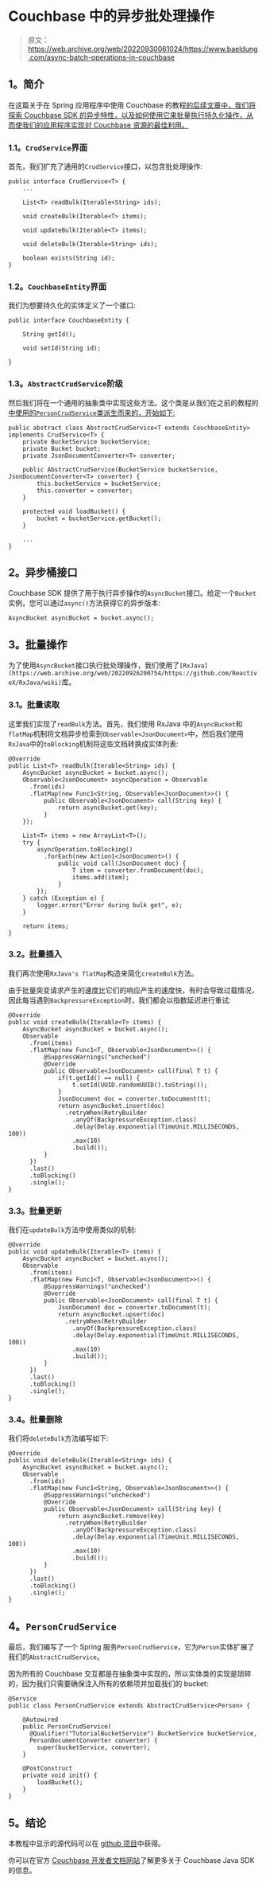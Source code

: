 # Couchbase 中的异步批处理操作

> 原文：<https://web.archive.org/web/20220930061024/https://www.baeldung.com/async-batch-operations-in-couchbase>

## 1。简介

在这篇关于在 Spring 应用程序中使用 Couchbase 的教程[的后续文章中，我们将探索 Couchbase SDK 的异步特性，以及如何使用它来批量执行持久化操作，从而使我们的应用程序实现对 Couchbase 资源的最佳利用。](/web/20220926200754/https://www.baeldung.com/couchbase-sdk-spring)

### 1.1。`CrudService`界面

首先，我们扩充了通用的`CrudService`接口，以包含批处理操作:

```
public interface CrudService<T> {
    ...

    List<T> readBulk(Iterable<String> ids);

    void createBulk(Iterable<T> items);

    void updateBulk(Iterable<T> items);

    void deleteBulk(Iterable<String> ids);

    boolean exists(String id);
}
```

### 1.2。`CouchbaseEntity`界面

我们为想要持久化的实体定义了一个接口:

```
public interface CouchbaseEntity {

    String getId();

    void setId(String id);

}
```

### 1.3。`AbstractCrudService`阶级

然后我们将在一个通用的抽象类中实现这些方法。这个类是从我们在之前的教程的[中使用的`PersonCrudService`类派生而来的，开始如下:](/web/20220926200754/https://www.baeldung.com/couchbase-sdk-spring)

```
public abstract class AbstractCrudService<T extends CouchbaseEntity> implements CrudService<T> {
    private BucketService bucketService;
    private Bucket bucket;
    private JsonDocumentConverter<T> converter;

    public AbstractCrudService(BucketService bucketService, JsonDocumentConverter<T> converter) {
        this.bucketService = bucketService;
        this.converter = converter;
    }

    protected void loadBucket() {
        bucket = bucketService.getBucket();
    }

    ...
}
```

## 2。异步桶接口

Couchbase SDK 提供了用于执行异步操作的`AsyncBucket`接口。给定一个`Bucket`实例，您可以通过`async()`方法获得它的异步版本:

```
AsyncBucket asyncBucket = bucket.async();
```

## 3。批量操作

为了使用`AsyncBucket`接口执行批处理操作，我们使用了`[RxJava](https://web.archive.org/web/20220926200754/https://github.com/ReactiveX/RxJava/wiki)`库。

### 3.1。批量读取

这里我们实现了`readBulk`方法。首先，我们使用 RxJava 中的`AsyncBucket`和`flatMap`机制将文档异步检索到`Observable<JsonDocument>`中，然后我们使用`RxJava`中的`toBlocking`机制将这些文档转换成实体列表:

```
@Override
public List<T> readBulk(Iterable<String> ids) {
    AsyncBucket asyncBucket = bucket.async();
    Observable<JsonDocument> asyncOperation = Observable
      .from(ids)
      .flatMap(new Func1<String, Observable<JsonDocument>>() {
          public Observable<JsonDocument> call(String key) {
              return asyncBucket.get(key);
          }
    });

    List<T> items = new ArrayList<T>();
    try {
        asyncOperation.toBlocking()
          .forEach(new Action1<JsonDocument>() {
              public void call(JsonDocument doc) {
                  T item = converter.fromDocument(doc);
                  items.add(item);
              }
        });
    } catch (Exception e) {
        logger.error("Error during bulk get", e);
    }

    return items;
}
```

### 3.2。批量插入

我们再次使用`RxJava's flatMap`构造来简化`createBulk`方法。

由于批量突变请求产生的速度比它们的响应产生的速度快，有时会导致过载情况，因此每当遇到`BackpressureException`时，我们都会以指数延迟进行重试:

```
@Override
public void createBulk(Iterable<T> items) {
    AsyncBucket asyncBucket = bucket.async();
    Observable
      .from(items)
      .flatMap(new Func1<T, Observable<JsonDocument>>() {
          @SuppressWarnings("unchecked")
          @Override
          public Observable<JsonDocument> call(final T t) {
              if(t.getId() == null) {
                  t.setId(UUID.randomUUID().toString());
              }
              JsonDocument doc = converter.toDocument(t);
              return asyncBucket.insert(doc)
                .retryWhen(RetryBuilder
                  .anyOf(BackpressureException.class)
                  .delay(Delay.exponential(TimeUnit.MILLISECONDS, 100))
                  .max(10)
                  .build());
          }
      })
      .last()
      .toBlocking()
      .single();
}
```

### 3.3。批量更新

我们在`updateBulk`方法中使用类似的机制:

```
@Override
public void updateBulk(Iterable<T> items) {
    AsyncBucket asyncBucket = bucket.async();
    Observable
      .from(items)
      .flatMap(new Func1<T, Observable<JsonDocument>>() {
          @SuppressWarnings("unchecked")
          @Override
          public Observable<JsonDocument> call(final T t) {
              JsonDocument doc = converter.toDocument(t);
              return asyncBucket.upsert(doc)
                .retryWhen(RetryBuilder
                  .anyOf(BackpressureException.class)
                  .delay(Delay.exponential(TimeUnit.MILLISECONDS, 100))
                  .max(10)
                  .build());
          }
      })
      .last()
      .toBlocking()
      .single();
}
```

### 3.4。批量删除

我们将`deleteBulk`方法编写如下:

```
@Override
public void deleteBulk(Iterable<String> ids) {
    AsyncBucket asyncBucket = bucket.async();
    Observable
      .from(ids)
      .flatMap(new Func1<String, Observable<JsonDocument>>() {
          @SuppressWarnings("unchecked")
          @Override
          public Observable<JsonDocument> call(String key) {
              return asyncBucket.remove(key)
                .retryWhen(RetryBuilder
                  .anyOf(BackpressureException.class)
                  .delay(Delay.exponential(TimeUnit.MILLISECONDS, 100))
                  .max(10)
                  .build());
          }
      })
      .last()
      .toBlocking()
      .single();
}
```

## 4。`PersonCrudService`

最后，我们编写了一个 Spring 服务`PersonCrudService`，它为`Person`实体扩展了我们的`AbstractCrudService`。

因为所有的 Couchbase 交互都是在抽象类中实现的，所以实体类的实现是琐碎的，因为我们只需要确保注入所有的依赖项并加载我们的 bucket:

```
@Service
public class PersonCrudService extends AbstractCrudService<Person> {

    @Autowired
    public PersonCrudService(
      @Qualifier("TutorialBucketService") BucketService bucketService,
      PersonDocumentConverter converter) {
        super(bucketService, converter);
    }

    @PostConstruct
    private void init() {
        loadBucket();
    }
}
```

## 5。结论

本教程中显示的源代码可以在 [github 项目](https://web.archive.org/web/20220926200754/https://github.com/eugenp/tutorials/tree/master/couchbase)中获得。

你可以在官方 [Couchbase 开发者文档网站](https://web.archive.org/web/20220926200754/https://docs.couchbase.com/java-sdk/2.6/start-using-sdk.html)了解更多关于 Couchbase Java SDK 的信息。
